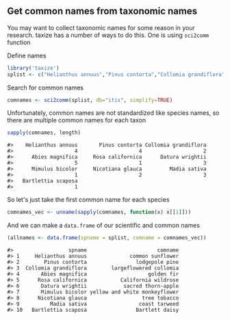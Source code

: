 ## Get common names from taxonomic names



You may want to collect taxonomic names for some reason in your research. taxize has a number of ways to do this. One is using `sci2comm` function

Define names


```r
library('taxize')
splist <- c("Helianthus annuus","Pinus contorta","Collomia grandiflora","Abies magnifica","Rosa californica","Datura wrightii","Mimulus bicolor","Nicotiana glauca","Madia sativa","Bartlettia scaposa")
```

Search for common names


```r
comnames <- sci2comm(splist, db="itis", simplify=TRUE)
```

Unfortunately, common names are not standardized like species names, so there are multiple common names for each taxon


```r
sapply(comnames, length)
```

```
#>    Helianthus annuus       Pinus contorta Collomia grandiflora 
#>                    4                    4                    2 
#>      Abies magnifica     Rosa californica      Datura wrightii 
#>                    5                    1                    3 
#>      Mimulus bicolor     Nicotiana glauca         Madia sativa 
#>                    1                    2                    3 
#>   Bartlettia scaposa 
#>                    1
```

So let's just take the first common name for each species


```r
comnames_vec <- unname(sapply(comnames, function(x) x[[1]]))
```

And we can make a `data.frame` of our scientific and common names


```r
(allnames <- data.frame(spname = splist, comname = comnames_vec))
```

```
#>                  spname                       comname
#> 1     Helianthus annuus              common sunflower
#> 2        Pinus contorta                lodgepole pine
#> 3  Collomia grandiflora        largeflowered collomia
#> 4       Abies magnifica                    golden fir
#> 5      Rosa californica           California wildrose
#> 6       Datura wrightii            sacred thorn-apple
#> 7       Mimulus bicolor yellow and white monkeyflower
#> 8      Nicotiana glauca                  tree tobacco
#> 9          Madia sativa                 coast tarweed
#> 10   Bartlettia scaposa                Bartlett daisy
```
